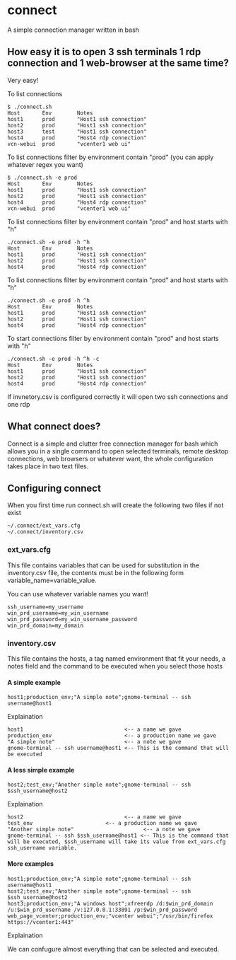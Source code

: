 # connect
A simple connection manager written in bash

## How easy it is to open 3 ssh terminals 1 rdp connection and 1 web-browser at the same time?
Very easy!

To list connections
```
$ ./connect.sh
Host       Env        Notes
host1      prod       "Host1 ssh connection"
host2      prod       "Host1 ssh connection"
host3      test       "Host1 ssh connection"
host4      prod       "Host4 rdp connection"
vcn-webui  prod       "vcenter1 web ui"
```

To list connections filter by environment contain "prod" (you can apply whatever regex you want)
```
$ ./connect.sh -e prod
Host       Env        Notes
host1      prod       "Host1 ssh connection"
host2      prod       "Host1 ssh connection"
host4      prod       "Host4 rdp connection"
vcn-webui  prod       "vcenter1 web ui"
```

To list connections filter by environment contain "prod" and host starts with "h"
```
./connect.sh -e prod -h ^h
Host       Env        Notes
host1      prod       "Host1 ssh connection"
host2      prod       "Host1 ssh connection"
host4      prod       "Host4 rdp connection"
```

To list connections filter by environment contain "prod" and host starts with "h"
```
./connect.sh -e prod -h ^h
Host       Env        Notes
host1      prod       "Host1 ssh connection"
host2      prod       "Host1 ssh connection"
host4      prod       "Host4 rdp connection"
```

To start connections filter by environment contain "prod" and host starts with "h"
```
./connect.sh -e prod -h ^h -c
Host       Env        Notes
host1      prod       "Host1 ssh connection"
host2      prod       "Host1 ssh connection"
host4      prod       "Host4 rdp connection"
```

If invnetory.csv is configured correctly it will open two ssh connections and one rdp 

## What connect does?
Connect is a simple and clutter free connection manager for bash which allows you in a single command to open selected terminals, remote desktop connections, web browsers or whatever want, the whole configuration takes place in two text files.

## Configuring connect
When you first time run connect.sh will create the following two files if not exist
```
~/.connect/ext_vars.cfg
~/.connect/inventory.csv
```

### ext_vars.cfg 
This file contains variables that can be used for substitution in the inventory.csv file, the contents must be in the following form
variable_name=variable_value.

You can use whatever variable names you want!

```
ssh_username=my_username
win_prd_username=my_win_username
win_prd_password=my_win_username_password
win_prd_domain=my_domain
```

### inventory.csv
This file contains the hosts, a tag named environment that fit your needs, a notes field and the command to be executed when you select those hosts

#### A simple example
```
host1;production_env;"A simple note";gnome-terminal -- ssh username@host1
```

Explaination
```
host1                                <-- a name we gave
production_env                       <-- a production name we gave
"A simple note"                      <-- a note we gave
gnome-terminal -- ssh username@host1 <-- This is the command that will be executed
```
#### A less simple example
```
host2;test_env;"Another simple note";gnome-terminal -- ssh $ssh_username@host2
```

Explaination
```
host2                                <-- a name we gave
test_env                       <-- a production name we gave
"Another simple note"                      <-- a note we gave
gnome-terminal -- ssh $ssh_username@host1 <-- This is the command that will be executed, $ssh_username will take its value from ext_vars.cfg ssh_username variable.
```
#### More examples
```
host1;production_env;"A simple note";gnome-terminal -- ssh username@host1
host2;test_env;"Another simple note";gnome-terminal -- ssh $ssh_username@host2
host3;production_env;"A windows host";xfreerdp /d:$win_prd_domain /u:$win_prd_username /v:127.0.0.1:33891 /p:$win_prd_password
web_page_vcenter;production_env;"vcenter webui";"/usr/bin/firefox https://vcenter1:443"
```

Explaination

We can confugure almost everything that can be selected and executed.
